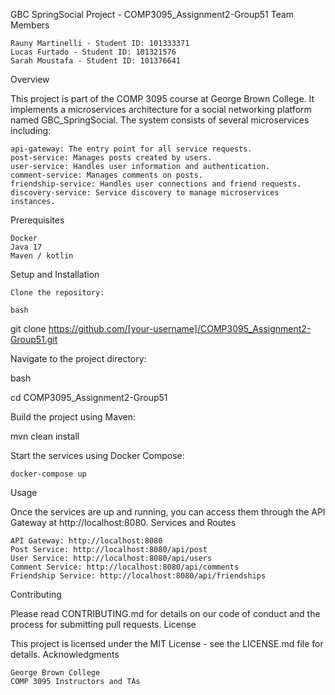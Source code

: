 GBC SpringSocial Project - COMP3095_Assignment2-Group51
Team Members

    Rauny Martinelli - Student ID: 101333371
    Lucas Furtado - Student ID: 101321576
    Sarah Moustafa - Student ID: 101376641

Overview

This project is part of the COMP 3095 course at George Brown College. It implements a microservices architecture for a social networking platform named GBC_SpringSocial. The system consists of several microservices including:

    api-gateway: The entry point for all service requests.
    post-service: Manages posts created by users.
    user-service: Handles user information and authentication.
    comment-service: Manages comments on posts.
    friendship-service: Handles user connections and friend requests.
    discovery-service: Service discovery to manage microservices instances.

Prerequisites

    Docker
    Java 17
    Maven / kotlin

Setup and Installation

    Clone the repository:

    bash

git clone https://github.com/[your-username]/COMP3095_Assignment2-Group51.git

Navigate to the project directory:

bash

cd COMP3095_Assignment2-Group51

Build the project using Maven:

mvn clean install

Start the services using Docker Compose:

    docker-compose up

Usage

Once the services are up and running, you can access them through the API Gateway at http://localhost:8080.
Services and Routes

    API Gateway: http://localhost:8080
    Post Service: http://localhost:8080/api/post
    User Service: http://localhost:8080/api/users
    Comment Service: http://localhost:8080/api/comments
    Friendship Service: http://localhost:8080/api/friendships

Contributing

Please read CONTRIBUTING.md for details on our code of conduct and the process for submitting pull requests.
License

This project is licensed under the MIT License - see the LICENSE.md file for details.
Acknowledgments

    George Brown College
    COMP 3095 Instructors and TAs